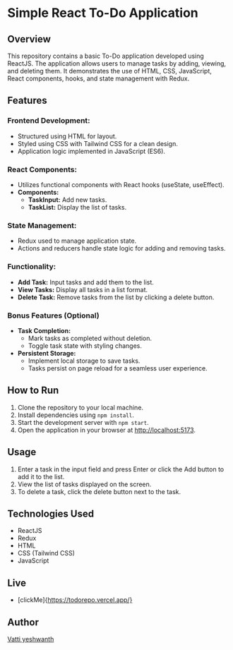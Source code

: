 # Simple React To-Do Application

## Overview
This repository contains a basic To-Do application developed using ReactJS. The application allows users to manage tasks by adding, viewing, and deleting them. It demonstrates the use of HTML, CSS, JavaScript, React components, hooks, and state management with Redux.

## Features

### Frontend Development:
- Structured using HTML for layout.
- Styled using CSS with Tailwind CSS for a clean design.
- Application logic implemented in JavaScript (ES6).

### React Components:
- Utilizes functional components with React hooks (useState, useEffect).
- **Components:**
  - **TaskInput:** Add new tasks.
  - **TaskList:** Display the list of tasks.

### State Management:
- Redux used to manage application state.
- Actions and reducers handle state logic for adding and removing tasks.

### Functionality:
- **Add Task:** Input tasks and add them to the list.
- **View Tasks:** Display all tasks in a list format.
- **Delete Task:** Remove tasks from the list by clicking a delete button.

### Bonus Features (Optional)
- **Task Completion:**
  - Mark tasks as completed without deletion.
  - Toggle task state with styling changes.
- **Persistent Storage:**
  - Implement local storage to save tasks.
  - Tasks persist on page reload for a seamless user experience.

## How to Run
1. Clone the repository to your local machine.
2. Install dependencies using `npm install`.
3. Start the development server with `npm start`.
4. Open the application in your browser at [http://localhost:5173](http://localhost:5173).

## Usage
1. Enter a task in the input field and press Enter or click the Add button to add it to the list.
2. View the list of tasks displayed on the screen.
3. To delete a task, click the delete button next to the task.

## Technologies Used
- ReactJS
- Redux
- HTML
- CSS (Tailwind CSS)
- JavaScript

## Live 
- [clickMe]{https://todorepo.vercel.app/}

## Author
[Vatti yeshwanth](https://github.com/yeshwanth720)

